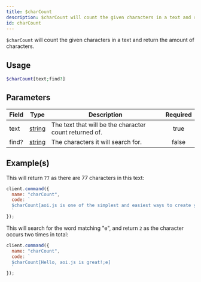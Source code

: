 ```yaml
---
title: $charCount
description: $charCount will count the given characters in a text and return the amount of characters.
id: charCount
---
```


`$charCount` will count the given characters in a text and return the amount of characters.

## Usage

```php
$charCount[text;find?]
```

## Parameters

| Field | Type                                                                                              | Description                                            | Required |
| ----- | ------------------------------------------------------------------------------------------------- | ------------------------------------------------------ | :------: |
| text  | [string](https://developer.mozilla.org/en-US/docs/Web/JavaScript/Reference/Global_Objects/String) | The text that will be the character count returned of. |   true   |
| find? | [string](https://developer.mozilla.org/en-US/docs/Web/JavaScript/Reference/Global_Objects/String) | The characters it will search for.                     |  false   |

## Example(s)

This will return `77` as there are 77 characters in this text:

```javascript
client.command({
  name: "charCount",
  code: `
  $charCount[aoi.js is one of the simplest and easiest ways to create your own Discord Bot]
  `
});
```

This will search for the word matching "e", and return `2` as the character occurs two times in total:

```javascript
client.command({
  name: "charCount",
  code: `
  $charCount[Hello, aoi.js is great!;e]
  `
});
```
